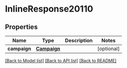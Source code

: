 # InlineResponse20110

## Properties
Name | Type | Description | Notes
------------ | ------------- | ------------- | -------------
**campaign** | [**Campaign**](Campaign.md) |  | [optional] 

[[Back to Model list]](../README.md#documentation-for-models) [[Back to API list]](../README.md#documentation-for-api-endpoints) [[Back to README]](../README.md)


